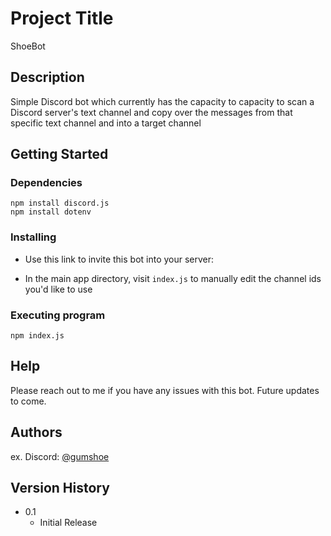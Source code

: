 # Project Title

ShoeBot

## Description

Simple Discord bot which currently has the capacity to capacity to scan a Discord server's text channel and copy over the messages from that specific text channel and into a target channel

## Getting Started

### Dependencies
```
npm install discord.js
npm install dotenv
```

### Installing

* Use this link to invite this bot into your server:

* In the main app directory, visit ``index.js`` to manually edit the channel ids you'd like to use

### Executing program

```
npm index.js
```

## Help

Please reach out to me if you have any issues with this bot. Future updates to come.

## Authors

ex. Discord: [@gumshoe](https://discord.com/users/173155815312588800)

## Version History

* 0.1
    * Initial Release